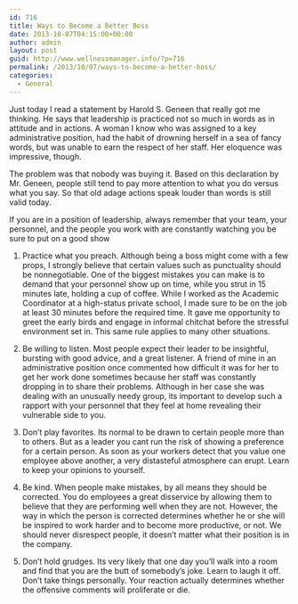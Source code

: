 ```yaml
---
id: 716
title: Ways to Become a Better Boss
date: 2013-10-07T04:15:00+00:00
author: admin
layout: post
guid: http://www.wellnessmanager.info/?p=716
permalink: /2013/10/07/ways-to-become-a-better-boss/
categories:
  - General
---
```

Just today I read a statement by Harold S. Geneen that really got me thinking. He says that leadership is practiced not so much in words as in attitude and in actions. A woman I know who was assigned to a key administrative position, had the habit of drowning herself in a sea of fancy words, but was unable to earn the respect of her staff. Her eloquence was impressive, though.

The problem was that nobody was buying it. Based on this declaration by Mr. Geneen, people still tend to pay more attention to what you do versus what you say. So that old adage actions speak louder than words is still valid today.
  
If you are in a position of leadership, always remember that your team, your personnel, and the people you work with are constantly watching you be sure to put on a good show

1. Practice what you preach. Although being a boss might come with a few props, I strongly believe that certain values such as punctuality should be nonnegotiable. One of the biggest mistakes you can make is to demand that your personnel show up on time, while you strut in 15 minutes late, holding a cup of coffee. While I worked as the Academic Coordinator at a high-status private school, I made sure to be on the job at least 30 minutes before the required time. It gave me opportunity to greet the early birds and engage in informal chitchat before the stressful environment set in. This same rule applies to many other situations.

2. Be willing to listen. Most people expect their leader to be insightful, bursting with good advice, and a great listener. A friend of mine in an administrative position once commented how difficult it was for her to get her work done sometimes because her staff was constantly dropping in to share their problems. Although in her case she was dealing with an unusually needy group, its important to develop such a rapport with your personnel that they feel at home revealing their vulnerable side to you.

3. Don&#8217;t play favorites. Its normal to be drawn to certain people more than to others. But as a leader you cant run the risk of showing a preference for a certain person. As soon as your workers detect that you value one employee above another, a very distasteful atmosphere can erupt. Learn to keep your opinions to yourself.

4. Be kind. When people make mistakes, by all means they should be corrected. You do employees a great disservice by allowing them to believe that they are performing well when they are not. However, the way in which the person is corrected determines whether he or she will be inspired to work harder and to become more productive, or not. We should never disrespect people, it doesn&#8217;t matter what their position is in the company.

5. Don&#8217;t hold grudges. Its very likely that one day you&#8217;ll walk into a room and find that you are the butt of somebody&#8217;s joke. Learn to laugh it off. Don&#8217;t take things personally. Your reaction actually determines whether the offensive comments will proliferate or die.